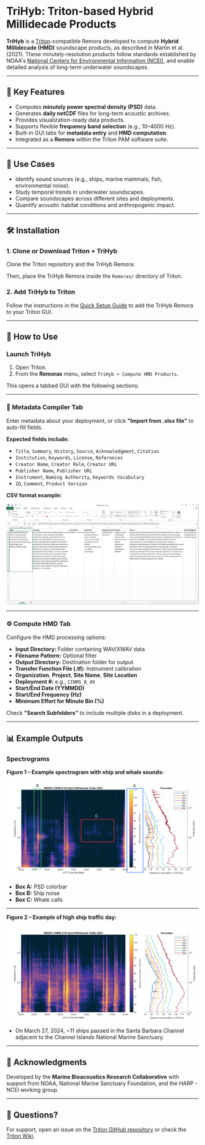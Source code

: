 # TriHyb: Triton-based Hybrid Millidecade Products

**TriHyb** is a [Triton](https://github.com/MarineBioAcousticsRC/Triton)-compatible Remora developed to compute **Hybrid Millidecade (HMD)** soundscape products, as described in Martin et al. (2021). These minutely-resolution products follow standards established by NOAA's [National Centers for Environmental Information (NCEI)](https://www.ncei.noaa.gov/), and enable detailed analysis of long-term underwater soundscapes.

---

## 🚀 Key Features

- Computes **minutely power spectral density (PSD)** data.
- Generates **daily netCDF** files for long-term acoustic archives.
- Provides visualization-ready data products.
- Supports flexible **frequency band selection** (e.g., 10–4000 Hz).
- Built-in GUI tabs for **metadata entry** and **HMD computation**.
- Integrated as a **Remora** within the Triton PAM software suite.

---

## 🧭 Use Cases

- Identify sound sources (e.g., ships, marine mammals, fish, environmental noise).
- Study temporal trends in underwater soundscapes.
- Compare soundscapes across different sites and deployments.
- Quantify acoustic habitat conditions and anthropogenic impact.

---

## 🛠️ Installation

### 1. Clone or Download Triton + TriHyb

Clone the Triton repository and the TriHyb Remora:

Then, place the TriHyb Remora inside the `Remoras/` directory of Triton.

### 2. Add TriHyb to Triton

Follow the instructions in the [Quick Setup Guide](https://github.com/MarineBioAcousticsRC/Triton/wiki/Quick-Setup#step-4-add-remoras) to add the TriHyb Remora to your Triton GUI.

---

## 🧪 How to Use

### Launch TriHyb

1. Open Triton.  
2. From the **Remoras** menu, select `TriHyb > Compute HMD Products`.

This opens a tabbed GUI with the following sections:

---

### 🔖 Metadata Compiler Tab

Enter metadata about your deployment, or click **"Import from .xlsx file"** to auto-fill fields.

**Expected fields include:**

- `Title`, `Summary`, `History`, `Source`, `Acknowledgment`, `Citation`  
- `Institution`, `Keywords`, `License`, `References`  
- `Creator Name`, `Creator Role`, `Creator URL`  
- `Publisher Name`, `Publisher URL`  
- `Instrument`, `Naming Authority`, `Keywords Vocabulary`  
- `ID`, `Comment`, `Product Version`

**CSV format example:**

![CSV Example](https://github.com/miguelgonzalez12/Remora-wiki-draft-/blob/main/Meta_data1029.PNG)

---

### ⚙️ Compute HMD Tab

Configure the HMD processing options:

- **Input Directory:** Folder containing WAV/XWAV data  
- **Filename Pattern:** Optional filter  
- **Output Directory:** Destination folder for output  
- **Transfer Function File (.tf):** Instrument calibration  
- **Organization**, **Project**, **Site Name**, **Site Location**  
- **Deployment #:** e.g., `CINMS_B_49`  
- **Start/End Date (YYMMDD)**  
- **Start/End Frequency (Hz)**  
- **Minimum Effort for Minute Bin (%)**

Check **"Search Subfolders"** to include multiple disks in a deployment.

---

## 📊 Example Outputs

### Spectrograms

**Figure 1 – Example spectrogram with ship and whale sounds:**

![Spectrogram Example](https://github.com/miguelgonzalez12/Remora-wiki-draft-/blob/main/IMG_1249.png)

- **Box A:** PSD colorbar  
- **Box B:** Ship noise  
- **Box C:** Whale calls

---

**Figure 2 – Example of high ship traffic day:**

![Ship Day](https://github.com/miguelgonzalez12/Remora-wiki-draft-/blob/main/031724spectragraph.PNG)

- On March 27, 2024, ~11 ships passed in the Santa Barbara Channel adjacent to the Channel Islands National Marine Sanctuary.

---

## 🤝 Acknowledgments

Developed by the **Marine Bioacoustics Research Collaborative** with support from NOAA, National Marine Sanctuary Foundation, and the HARP - NCEI working group.

---

## 🧠 Questions?

For support, open an issue on the [Triton GitHub repository](https://github.com/MarineBioAcousticsRC/Triton/issues) or check the [Triton Wiki](https://github.com/MarineBioAcousticsRC/Triton/wiki).


